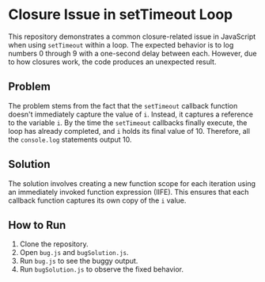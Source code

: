 # Closure Issue in setTimeout Loop

This repository demonstrates a common closure-related issue in JavaScript when using `setTimeout` within a loop.  The expected behavior is to log numbers 0 through 9 with a one-second delay between each. However, due to how closures work, the code produces an unexpected result.

## Problem
The problem stems from the fact that the `setTimeout` callback function doesn't immediately capture the value of `i`. Instead, it captures a reference to the variable `i`. By the time the `setTimeout` callbacks finally execute, the loop has already completed, and `i` holds its final value of 10.  Therefore, all the `console.log` statements output 10.

## Solution
The solution involves creating a new function scope for each iteration using an immediately invoked function expression (IIFE). This ensures that each callback function captures its own copy of the `i` value.

## How to Run
1. Clone the repository.
2. Open `bug.js` and `bugSolution.js`.
3. Run `bug.js` to see the buggy output.
4. Run `bugSolution.js` to observe the fixed behavior.
